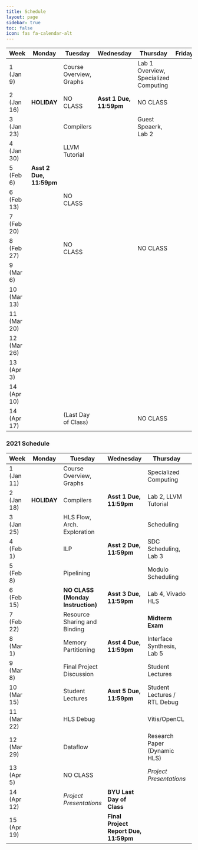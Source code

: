 ```yaml
---
title: Schedule
layout: page
sidebar: true
toc: false
icon: fas fa-calendar-alt
---
```


| Week          | Monday                |   Tuesday                             |   Wednesday               |   Thursday                                            | Friday    |
|---------------| ----------------------|---------------------------------------|---------------------------|-------------------------------------------------------|-----------|
|1 (Jan 9)      |                       |Course Overview, Graphs                |                           |Lab 1 Overview, Specialized Computing                  |           |
|2 (Jan 16)     |**HOLIDAY**            | NO CLASS                              |**Asst 1 Due, 11:59pm**    |NO CLASS                                               |
|3 (Jan 23)     |                       |Compilers                              |                           |Guest Speaerk, Lab 2                                   |
|4 (Jan 30)     |                       |LLVM Tutorial                          |                           |                                                       |
|5 (Feb 6)      |**Asst 2 Due, 11:59pm**|                                       |                           |                                                       |
|6 (Feb 13)     |                       | NO CLASS                              |                           |                                                       |
|7 (Feb 20)     |                       |                                       |                           |                                                       |
|8 (Feb 27)     |                       | NO CLASS                              |                           | NO CLASS                                              |
|9 (Mar 6)      |                       |                                       |                           |                                                       |
|10 (Mar 13)    |                       |                                       |                           |                                                       |
|11 (Mar 20)    |                       |                                       |                           |                                                       |
|12 (Mar 26)    |                       |                                       |                           |                                                       |
|13 (Apr 3)     |                       |                                       |                           |                                                       |
|14 (Apr 10)    |                       |                                       |                           |                                                       |
|14 (Apr 17)    |                       | (Last Day of Class)                   |                           | NO CLASS                                              |

### 2021 Schedule


| Week          | Monday    |   Tuesday                             |   Wednesday                                       |   Thursday                                            | Friday    |
|---------------| ----------|---------------------------------------|---------------------------------------------------|-------------------------------------------------------|-----------|
|1 (Jan 11)     |           |Course Overview, Graphs                |                                                   |Specialized Computing                                  |           |
|2 (Jan 18)     |**HOLIDAY**|Compilers                              |**Asst 1 Due, 11:59pm**                            |Lab 2, LLVM Tutorial                                   |           |
|3 (Jan 25)     |           |HLS Flow, Arch. Exploration            |                                                   |Scheduling                                             |           |   
|4 (Feb 1)      |           |ILP                                    |**Asst 2 Due, 11:59pm**                            |SDC Scheduling, Lab 3                                  |           |
|5 (Feb 8)      |           |Pipelining                             |                                                   |Modulo Scheduling                                      |           |
|6 (Feb 15)     |           |**NO CLASS (Monday Instruction)**      |**Asst 3 Due, 11:59pm**                            |Lab 4, Vivado HLS                                      |           | 
|7 (Feb 22)     |           |Resource Sharing and Binding           |                                                   |**Midterm Exam**                                       |           | 
|8 (Mar 1)      |           |Memory Partitioning                    |**Asst 4 Due, 11:59pm**                            |Interface Synthesis, Lab 5                             |           | 
|9 (Mar 8)      |           |Final Project Discussion               |                                                   |Student Lectures                                       |           | 
|10 (Mar 15)    |           |Student Lectures                       |**Asst 5 Due, 11:59pm**                            |Student Lectures / RTL Debug                           |           | 
|11 (Mar 22)    |           |HLS Debug                              |                                                   |Vitis/OpenCL                                           |**Project Proposal Due**            |
|12 (Mar 29)    |           |Dataflow                               |                                                   |Research Paper (Dynamic HLS)                           |           |
|13 (Apr 5)     |           |NO CLASS                               |                                                   | _Project Presentations_                               |           |
|14 (Apr 12)    |           | _Project Presentations_               |**BYU Last Day of Class**                          |                                                       |           |
|15 (Apr 19)    |           |                                       |**Final Project Report Due, 11:59pm**              |                                                       |           |